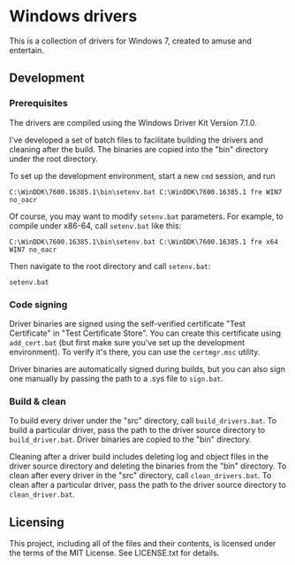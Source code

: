 # Windows drivers

This is a collection of drivers for Windows 7, created to amuse and entertain.

## Development

### Prerequisites

The drivers are compiled using the Windows Driver Kit Version 7.1.0.

I've developed a set of batch files to facilitate building the drivers and cleaning after the build.
The binaries are copied into the "bin" directory under the root directory.

To set up the development environment, start a new `cmd` session, and run

    C:\WinDDK\7600.16385.1\bin\setenv.bat C:\WinDDK\7600.16385.1 fre WIN7 no_oacr

Of course, you may want to modify `setenv.bat` parameters.
For example, to compile under x86-64, call `setenv.bat` like this:

    C:\WinDDK\7600.16385.1\bin\setenv.bat C:\WinDDK\7600.16385.1 fre x64 WIN7 no_oacr

Then navigate to the root directory and call `setenv.bat`:

    setenv.bat

### Code signing

Driver binaries are signed using the self-verified certificate "Test Certificate" in "Test Certificate Store".
You can create this certificate using `add_cert.bat` (but first make sure you've set up the development environment).
To verify it's there, you can use the `certmgr.msc` utility.

Driver binaries are automatically signed during builds, but you can also sign one manually by passing the path to a .sys file to `sign.bat`.

### Build & clean

To build every driver under the "src" directory, call `build_drivers.bat`.
To build a particular driver, pass the path to the driver source directory to `build_driver.bat`.
Driver binaries are copied to the "bin" directory.

Cleaning after a driver build includes deleting log and object files in the driver source directory and deleting the binaries from the "bin" directory.
To clean after every driver in the "src" directory, call `clean_drivers.bat`.
To clean after a particular driver, pass the path to the driver source directory to `clean_driver.bat`.

## Licensing

This project, including all of the files and their contents, is licensed under the terms of the MIT License.
See LICENSE.txt for details.
